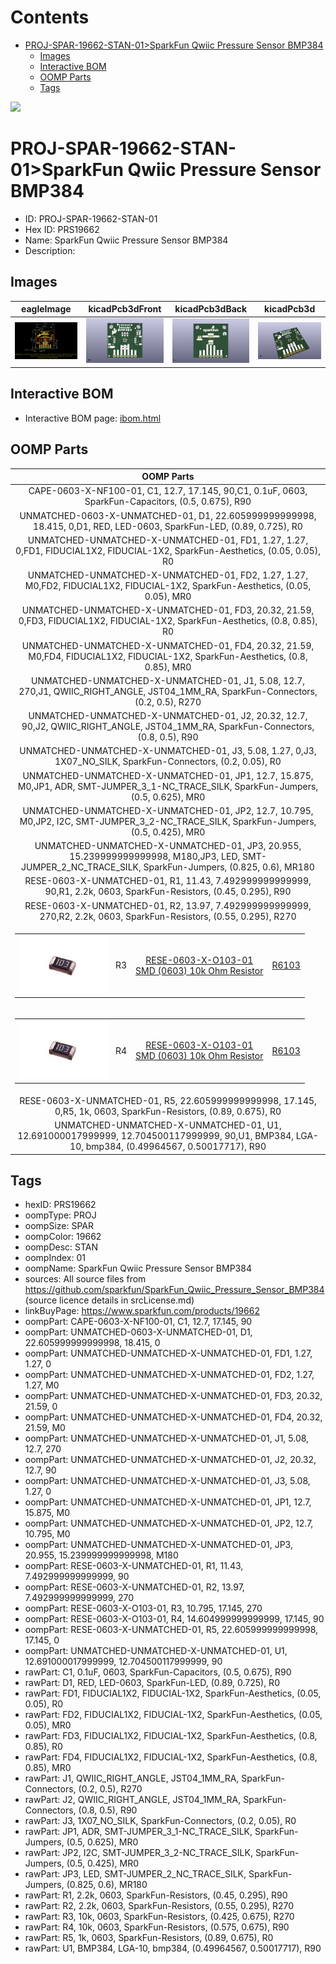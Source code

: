 



Contents
========

* [PROJ-SPAR-19662-STAN-01>SparkFun Qwiic Pressure Sensor BMP384](#proj-spar-19662-stan-01sparkfun-qwiic-pressure-sensor-bmp384)
	* [Images](#images)
	* [Interactive BOM](#interactive-bom)
	* [OOMP Parts](#oomp-parts)
	* [Tags](#tags)
  
![][im]
# PROJ-SPAR-19662-STAN-01>SparkFun Qwiic Pressure Sensor BMP384

- ID: PROJ-SPAR-19662-STAN-01
- Hex ID: PRS19662
- Name: SparkFun Qwiic Pressure Sensor BMP384
- Description: 

## Images
  
  

|eagleImage|kicadPcb3dFront|kicadPcb3dBack|kicadPcb3d|
| :---: | :---: | :---: | :---: |
|[![eagleImage](eagleImage_140.png)](eagleImage_600.png)|[![kicadPcb3dFront](kicadPcb3dFront_140.png)](kicadPcb3dFront_600.png)|[![kicadPcb3dBack](kicadPcb3dBack_140.png)](kicadPcb3dBack_600.png)|[![kicadPcb3d](kicadPcb3d_140.png)](kicadPcb3d_600.png)|

## Interactive BOM

- Interactive BOM page: [ibom.html](kicad/bom/ibom.html)

## OOMP Parts
  

|OOMP Parts|
| :---: |
|CAPE-0603-X-NF100-01, C1, 12.7, 17.145, 90,C1, 0.1uF, 0603, SparkFun-Capacitors, (0.5, 0.675), R90|
|UNMATCHED-0603-X-UNMATCHED-01, D1, 22.605999999999998, 18.415, 0,D1, RED, LED-0603, SparkFun-LED, (0.89, 0.725), R0|
|UNMATCHED-UNMATCHED-X-UNMATCHED-01, FD1, 1.27, 1.27, 0,FD1, FIDUCIAL1X2, FIDUCIAL-1X2, SparkFun-Aesthetics, (0.05, 0.05), R0|
|UNMATCHED-UNMATCHED-X-UNMATCHED-01, FD2, 1.27, 1.27, M0,FD2, FIDUCIAL1X2, FIDUCIAL-1X2, SparkFun-Aesthetics, (0.05, 0.05), MR0|
|UNMATCHED-UNMATCHED-X-UNMATCHED-01, FD3, 20.32, 21.59, 0,FD3, FIDUCIAL1X2, FIDUCIAL-1X2, SparkFun-Aesthetics, (0.8, 0.85), R0|
|UNMATCHED-UNMATCHED-X-UNMATCHED-01, FD4, 20.32, 21.59, M0,FD4, FIDUCIAL1X2, FIDUCIAL-1X2, SparkFun-Aesthetics, (0.8, 0.85), MR0|
|UNMATCHED-UNMATCHED-X-UNMATCHED-01, J1, 5.08, 12.7, 270,J1, QWIIC_RIGHT_ANGLE, JST04_1MM_RA, SparkFun-Connectors, (0.2, 0.5), R270|
|UNMATCHED-UNMATCHED-X-UNMATCHED-01, J2, 20.32, 12.7, 90,J2, QWIIC_RIGHT_ANGLE, JST04_1MM_RA, SparkFun-Connectors, (0.8, 0.5), R90|
|UNMATCHED-UNMATCHED-X-UNMATCHED-01, J3, 5.08, 1.27, 0,J3, 1X07_NO_SILK, SparkFun-Connectors, (0.2, 0.05), R0|
|UNMATCHED-UNMATCHED-X-UNMATCHED-01, JP1, 12.7, 15.875, M0,JP1, ADR, SMT-JUMPER_3_1-NC_TRACE_SILK, SparkFun-Jumpers, (0.5, 0.625), MR0|
|UNMATCHED-UNMATCHED-X-UNMATCHED-01, JP2, 12.7, 10.795, M0,JP2, I2C, SMT-JUMPER_3_2-NC_TRACE_SILK, SparkFun-Jumpers, (0.5, 0.425), MR0|
|UNMATCHED-UNMATCHED-X-UNMATCHED-01, JP3, 20.955, 15.239999999999998, M180,JP3, LED, SMT-JUMPER_2_NC_TRACE_SILK, SparkFun-Jumpers, (0.825, 0.6), MR180|
|RESE-0603-X-UNMATCHED-01, R1, 11.43, 7.492999999999999, 90,R1, 2.2k, 0603, SparkFun-Resistors, (0.45, 0.295), R90|
|RESE-0603-X-UNMATCHED-01, R2, 13.97, 7.492999999999999, 270,R2, 2.2k, 0603, SparkFun-Resistors, (0.55, 0.295), R270|
|<table><tr><td>![RESE-0603-X-O103-01](https://raw.githubusercontent.com/oomlout/oomlout_OOMP_parts/main/RESE-0603-X-O103-01/image_140.jpg)</td><td> R3</td><td>[RESE-0603-X-O103-01<br>SMD (0603) 10k Ohm Resistor](https://github.com/oomlout/oomlout_OOMP_parts/tree/main/RESE-0603-X-O103-01/)</td><td>[R6103](https://github.com/oomlout/oomlout_OOMP_parts/tree/main/RESE-0603-X-O103-01/)</td></tr></table>|
|<table><tr><td>![RESE-0603-X-O103-01](https://raw.githubusercontent.com/oomlout/oomlout_OOMP_parts/main/RESE-0603-X-O103-01/image_140.jpg)</td><td> R4</td><td>[RESE-0603-X-O103-01<br>SMD (0603) 10k Ohm Resistor](https://github.com/oomlout/oomlout_OOMP_parts/tree/main/RESE-0603-X-O103-01/)</td><td>[R6103](https://github.com/oomlout/oomlout_OOMP_parts/tree/main/RESE-0603-X-O103-01/)</td></tr></table>|
|RESE-0603-X-UNMATCHED-01, R5, 22.605999999999998, 17.145, 0,R5, 1k, 0603, SparkFun-Resistors, (0.89, 0.675), R0|
|UNMATCHED-UNMATCHED-X-UNMATCHED-01, U1, 12.691000017999999, 12.704500117999999, 90,U1, BMP384, LGA-10, bmp384, (0.49964567, 0.50017717), R90|

## Tags

- hexID: PRS19662
- oompType: PROJ
- oompSize: SPAR
- oompColor: 19662
- oompDesc: STAN
- oompIndex: 01
- oompName: SparkFun Qwiic Pressure Sensor BMP384
- sources: All source files from https://github.com/sparkfun/SparkFun_Qwiic_Pressure_Sensor_BMP384 (source licence details in srcLicense.md)
- linkBuyPage: https://www.sparkfun.com/products/19662
- oompPart: CAPE-0603-X-NF100-01, C1, 12.7, 17.145, 90
- oompPart: UNMATCHED-0603-X-UNMATCHED-01, D1, 22.605999999999998, 18.415, 0
- oompPart: UNMATCHED-UNMATCHED-X-UNMATCHED-01, FD1, 1.27, 1.27, 0
- oompPart: UNMATCHED-UNMATCHED-X-UNMATCHED-01, FD2, 1.27, 1.27, M0
- oompPart: UNMATCHED-UNMATCHED-X-UNMATCHED-01, FD3, 20.32, 21.59, 0
- oompPart: UNMATCHED-UNMATCHED-X-UNMATCHED-01, FD4, 20.32, 21.59, M0
- oompPart: UNMATCHED-UNMATCHED-X-UNMATCHED-01, J1, 5.08, 12.7, 270
- oompPart: UNMATCHED-UNMATCHED-X-UNMATCHED-01, J2, 20.32, 12.7, 90
- oompPart: UNMATCHED-UNMATCHED-X-UNMATCHED-01, J3, 5.08, 1.27, 0
- oompPart: UNMATCHED-UNMATCHED-X-UNMATCHED-01, JP1, 12.7, 15.875, M0
- oompPart: UNMATCHED-UNMATCHED-X-UNMATCHED-01, JP2, 12.7, 10.795, M0
- oompPart: UNMATCHED-UNMATCHED-X-UNMATCHED-01, JP3, 20.955, 15.239999999999998, M180
- oompPart: RESE-0603-X-UNMATCHED-01, R1, 11.43, 7.492999999999999, 90
- oompPart: RESE-0603-X-UNMATCHED-01, R2, 13.97, 7.492999999999999, 270
- oompPart: RESE-0603-X-O103-01, R3, 10.795, 17.145, 270
- oompPart: RESE-0603-X-O103-01, R4, 14.604999999999999, 17.145, 90
- oompPart: RESE-0603-X-UNMATCHED-01, R5, 22.605999999999998, 17.145, 0
- oompPart: UNMATCHED-UNMATCHED-X-UNMATCHED-01, U1, 12.691000017999999, 12.704500117999999, 90
- rawPart: C1, 0.1uF, 0603, SparkFun-Capacitors, (0.5, 0.675), R90
- rawPart: D1, RED, LED-0603, SparkFun-LED, (0.89, 0.725), R0
- rawPart: FD1, FIDUCIAL1X2, FIDUCIAL-1X2, SparkFun-Aesthetics, (0.05, 0.05), R0
- rawPart: FD2, FIDUCIAL1X2, FIDUCIAL-1X2, SparkFun-Aesthetics, (0.05, 0.05), MR0
- rawPart: FD3, FIDUCIAL1X2, FIDUCIAL-1X2, SparkFun-Aesthetics, (0.8, 0.85), R0
- rawPart: FD4, FIDUCIAL1X2, FIDUCIAL-1X2, SparkFun-Aesthetics, (0.8, 0.85), MR0
- rawPart: J1, QWIIC_RIGHT_ANGLE, JST04_1MM_RA, SparkFun-Connectors, (0.2, 0.5), R270
- rawPart: J2, QWIIC_RIGHT_ANGLE, JST04_1MM_RA, SparkFun-Connectors, (0.8, 0.5), R90
- rawPart: J3, 1X07_NO_SILK, SparkFun-Connectors, (0.2, 0.05), R0
- rawPart: JP1, ADR, SMT-JUMPER_3_1-NC_TRACE_SILK, SparkFun-Jumpers, (0.5, 0.625), MR0
- rawPart: JP2, I2C, SMT-JUMPER_3_2-NC_TRACE_SILK, SparkFun-Jumpers, (0.5, 0.425), MR0
- rawPart: JP3, LED, SMT-JUMPER_2_NC_TRACE_SILK, SparkFun-Jumpers, (0.825, 0.6), MR180
- rawPart: R1, 2.2k, 0603, SparkFun-Resistors, (0.45, 0.295), R90
- rawPart: R2, 2.2k, 0603, SparkFun-Resistors, (0.55, 0.295), R270
- rawPart: R3, 10k, 0603, SparkFun-Resistors, (0.425, 0.675), R270
- rawPart: R4, 10k, 0603, SparkFun-Resistors, (0.575, 0.675), R90
- rawPart: R5, 1k, 0603, SparkFun-Resistors, (0.89, 0.675), R0
- rawPart: U1, BMP384, LGA-10, bmp384, (0.49964567, 0.50017717), R90



[im]: kicadPcb3d_450.png
